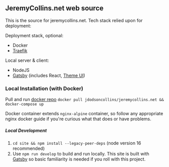 ## JeremyCollins.net web source

This is the source for jeremycollins.net. Tech stack relied upon for deployment:

Deployment stack, optional:
- Docker
- [Traefik](https://containo.us/traefik/)

Local server & client:
- NodeJS
- [Gatsby](https://www.gatsbyjs.org/) (includes React, [Theme UI](https://theme-ui.com/))


### Local Installation (with Docker)

Pull and run [docker repo](https://hub.docker.com/r/jdodsoncollins/jeremycollins.net/) `docker pull jdodsoncollins/jeremycollins.net && docker-compose up`

Docker container extends `nginx-alpine` container, so follow any appropriate nginx docker guide if you're curious what that does or have problems. 

##### Local Development

1. `cd site && npm install --legacy-peer-deps` (node version 16 recommended)
2. Use `npm run develop` to build and run locally. This site is built with [Gatsby](https://www.gatsbyjs.org/) so basic familiarity is needed if you roll with this project.